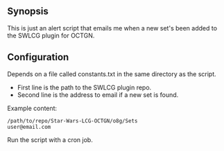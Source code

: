 ## Synopsis

This is just an alert script that emails me when a new set's been added to the SWLCG plugin for OCTGN.

## Configuration

Depends on a file called constants.txt in the same directory as the script.

* First line is the path to the SWLCG plugin repo.
* Second line is the address to email if a new set is found.

Example content:
```
/path/to/repo/Star-Wars-LCG-OCTGN/o8g/Sets
user@email.com
```

Run the script with a cron job.

